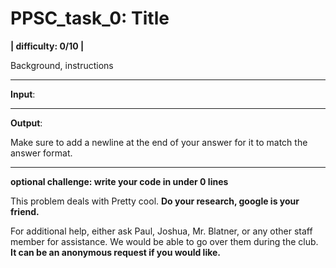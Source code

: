 # PPSC_task_0: Title
**| difficulty: 0/10 |**

Background, instructions
__________________________________________________________________________________
**Input**:

__________________________________________________________________________________
**Output**:

Make sure to add a newline at the end of your answer for it to match the answer format.
__________________________________________________________________________________
**optional challenge: write your code in under 0 lines**

This problem deals with Pretty cool. **Do your research, google is your friend.**

For additional help, either ask Paul, Joshua, Mr. Blatner, or any other staff member for assistance. We would be able to go over them during the club. **It can be an anonymous request if you would like.**
